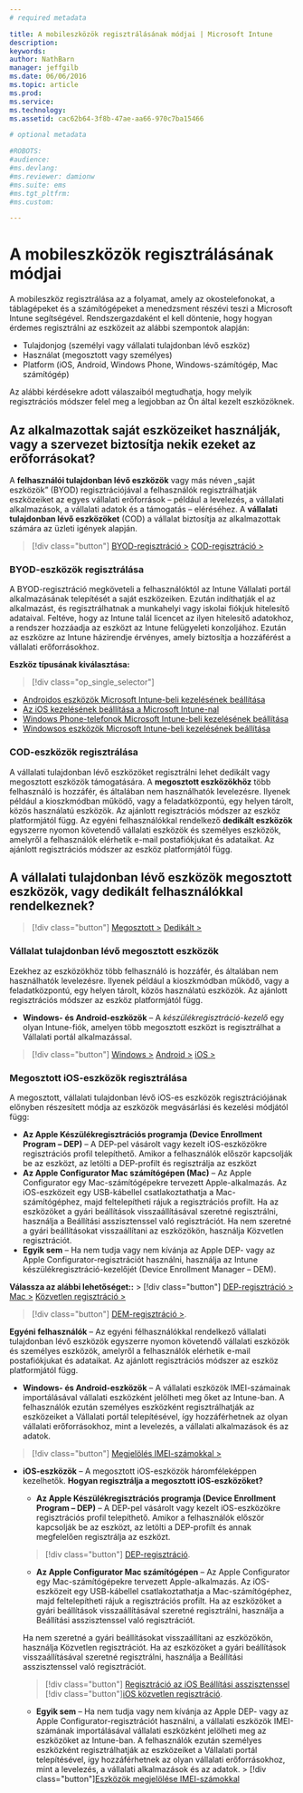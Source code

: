 ```yaml
---
# required metadata

title: A mobileszközök regisztrálásának módjai | Microsoft Intune
description:
keywords:
author: NathBarn
manager: jeffgilb
ms.date: 06/06/2016
ms.topic: article
ms.prod:
ms.service:
ms.technology:
ms.assetid: cac62b64-3f8b-47ae-aa66-970c7ba15466

# optional metadata

#ROBOTS:
#audience:
#ms.devlang:
#ms.reviewer: damionw
#ms.suite: ems
#ms.tgt_pltfrm:
#ms.custom:

---
```


# A mobileszközök regisztrálásának módjai

A mobileszköz regisztrálása az a folyamat, amely az okostelefonokat, a táblagépeket és a számítógépeket a menedzsment részévi teszi a Microsoft Intune segítségével. Rendszergazdaként el kell döntenie, hogy hogyan érdemes regisztrálni az eszközeit az alábbi szempontok alapján:

 -  Tulajdonjog (személyi vagy vállalati tulajdonban lévő eszköz)
 -  Használat (megosztott vagy személyes)
 -  Platform (iOS, Android, Windows Phone, Windows-számítógép, Mac számítógép)

Az alábbi kérdésekre adott válaszaiból megtudhatja, hogy melyik regisztrációs módszer felel meg a legjobban az Ön által kezelt eszközöknek.

## **Az alkalmazottak saját eszközeiket használják, vagy a szervezet biztosítja nekik ezeket az erőforrásokat?**

  A **felhasználói tulajdonban lévő eszközök** vagy más néven „saját eszközök” (BYOD) regisztrációjával a felhasználók regisztrálhatják eszközeiket az egyes vállalati erőforrások – például a levelezés, a vállalati alkalmazások, a vállalati adatok és a támogatás – eléréséhez. A **vállalati tulajdonban lévő eszközöket** (COD) a vállalat biztosítja az alkalmazottak számára az üzleti igények alapján.
  > [!div class="button"]   [BYOD-regisztráció >](#byod-device-enrollment)   [COD-regisztráció >](cod-device-enrollment)

### BYOD-eszközök regisztrálása

A BYOD-regisztráció megköveteli a felhasználóktól az Intune Vállalati portál alkalmazásának telepítését a saját eszközeiken. Ezután indíthatják el az alkalmazást, és regisztrálhatnak a munkahelyi vagy iskolai fiókjuk hitelesítő adataival. Feltéve, hogy az Intune talál licencet az ilyen hitelesítő adatokhoz, a rendszer hozzáadja az eszközt az Intune felügyeleti konzoljához. Ezután az eszközre az Intune házirendje érvényes, amely biztosítja a hozzáférést a vállalati erőforrásokhoz.

**Eszköz típusának kiválasztása:**

> [!div class="op_single_selector"]
- [Androidos eszközök Microsoft Intune-beli kezelésének beállítása](..deploy-use/set-up-android-management-with-microsoft-intune.md)
- [Az iOS kezelésének beállítása a Microsoft Intune-nal](..deploy-use/set-up-ios-and-mac-management-with-microsoft-intune.md)
- [Windows Phone-telefonok Microsoft Intune-beli kezelésének beállítása](..deploy-use/set-up-windows-phone-management-with-microsoft-intune.md)
- [Windowsos eszközök Microsoft Intune-beli kezelésének beállítása](..deploy-use/set-up-windows-device-management-with-microsoft-intune.md)


### COD-eszközök regisztrálása

A vállalati tulajdonban lévő eszközöket regisztrálni lehet dedikált vagy megosztott eszközök támogatására.  A **megosztott eszközökhöz** több felhasználó is hozzáfér, és általában nem használhatók levelezésre. Ilyenek például a kioszkmódban működő, vagy a feladatközpontú, egy helyen tárolt, közös használatú eszközök. Az ajánlott regisztrációs módszer az eszköz platformjától függ. Az egyéni felhasználókkal rendelkező **dedikált eszközök** egyszerre nyomon követendő vállalati eszközök és személyes eszközök, amelyről a felhasználók elérhetik e-mail postafiókjukat és adataikat. Az ajánlott regisztrációs módszer az eszköz platformjától függ.

## **A vállalati tulajdonban lévő eszközök megosztott eszközök, vagy dedikált felhasználókkal rendelkeznek?**

> [!div class="button"] [Megosztott >](#Shared-company-owned-devices)   [Dedikált >](..deploy-use/get-ready-to-enroll-devices-in-microsoft-intune)


### Vállalat tulajdonban lévő megosztott eszközök

Ezekhez az eszközökhöz több felhasználó is hozzáfér, és általában nem használhatók levelezésre. Ilyenek például a kioszkmódban működő, vagy a feladatközpontú, egy helyen tárolt, közös használatú eszközök. Az ajánlott regisztrációs módszer az eszköz platformjától függ.

  - **Windows- és Android-eszközök** – A *készülékregisztráció-kezelő* egy olyan Intune-fiók, amelyen több megosztott eszközt is regisztrálhat a Vállalati portál alkalmazással.
  > [!div class="button"]   [Windows >](../deploy-use/enroll-corporate-owned-devices-with-the-device-enrollment-manager-in-microsoft-intune) [Android >](../deploy-use/enroll-corporate-owned-devices-with-the-device-enrollment-manager-in-microsoft-intune) [iOS >](#shared-ios-device-enrollment)

### Megosztott iOS-eszközök regisztrálása

A megosztott, vállalati tulajdonban lévő iOS-es eszközök regisztrációjának előnyben részesített módja az eszközök megvásárlási és kezelési módjától függ:

  - **Az Apple Készülékregisztrációs programja (Device Enrollment Program – DEP)** – A DEP-pel vásárolt vagy kezelt iOS-eszközökre regisztrációs profil telepíthető. Amikor a felhasználók először kapcsolják be az eszközt, az letölti a DEP-profilt és regisztrálja az eszközt
  - **Az Apple Configurator Mac számítógépen (Mac)** – Az Apple Configurator egy Mac-számítógépekre tervezett Apple-alkalmazás. Az iOS-eszközeit egy USB-kábellel csatlakoztathatja a Mac-számítógéphez, majd feltelepítheti rájuk a regisztrációs profilt. Ha az eszközöket a gyári beállítások visszaállításával szeretné regisztrálni, használja a Beállítási asszisztenssel való regisztrációt. Ha nem szeretné a gyári beállításokat visszaállítani az eszközökön, használja Közvetlen regisztrációt.
  - **Egyik sem** – Ha nem tudja vagy nem kívánja az Apple DEP- vagy az Apple Configurator-regisztrációt használni, használja az Intune készülékregisztráció-kezelőjét (Device Enrollment Manager – DEM).

  **Válassza az alábbi lehetőséget::**
    > [!div class="button"]      [DEP-regisztráció >](../deploy-use/ios-device-enrollment-program-in-microsoft-intune) [Mac >](../deploy-use/ios-setup-assistant-enrollment-in-microsoft-intune) [Közvetlen regisztráció >](../deploy-use/ios-direct-enrollment-in-microsoft-intune)  

  > [!div class="button"]     [DEM-regisztráció >](../deploy-use/enroll-corporate-owned-devices-with-the-device-enrollment-manager-in-microsoft-intune).

**Egyéni felhasználók** – Az egyéni félhasználókkal rendelkező vállalati tulajdonban lévő eszközök egyszerre nyomon követendő vállalati eszközök és személyes eszközök, amelyről a felhasználók elérhetik e-mail postafiókjukat és adataikat. Az ajánlott regisztrációs módszer az eszköz platformjától függ.

  - **Windows- és Android-eszközök** – A vállalati eszközök IMEI-számainak importálásával vállalati eszközként jelölheti meg őket az Intune-ban. A felhasználók ezután személyes eszközként regisztrálhatják az eszközeiket a Vállalati portál telepítésével, így hozzáférhetnek az olyan vállalati erőforrásokhoz, mint a levelezés, a vállalati alkalmazások és az adatok.
  > [!div class="button"]   [Megjelölés IMEI-számokkal >](../deploy-use/specify-corporate-owned-devices-with-international-mobile-equipment-identity-imei-numbers)

  - **iOS-eszközök** – A megosztott iOS-eszközök háromféleképpen kezelhetők.  **Hogyan regisztrálja a megosztott iOS-eszközöket?**

    - **Az Apple Készülékregisztrációs programja (Device Enrollment Program – DEP)** – A DEP-pel vásárolt vagy kezelt iOS-eszközökre regisztrációs profil telepíthető. Amikor a felhasználók először kapcsolják be az eszközt, az letölti a DEP-profilt és annak megfelelően regisztrálja az eszközt.
    > [!div class="button"]     [DEP-regisztráció](../deploy-use/ios-device-enrollment-program-in-microsoft-intune).

    - **Az Apple Configurator Mac számítógépen** – Az Apple Configurator egy Mac-számítógépekre tervezett Apple-alkalmazás. Az iOS-eszközeit egy USB-kábellel csatlakoztathatja a Mac-számítógéphez, majd feltelepítheti rájuk a regisztrációs profilt. Ha az eszközöket a gyári beállítások visszaállításával szeretné regisztrálni, használja a Beállítási asszisztenssel való regisztrációt.

    Ha nem szeretné a gyári beállításokat visszaállítani az eszközökön, használja Közvetlen regisztrációt.
    Ha az eszközöket a gyári beállítások visszaállításával szeretné regisztrálni, használja a Beállítási asszisztenssel való regisztrációt.
    > [!div class="button"] [Regisztráció az iOS Beállítási asszisztenssel](../deploy-use/ios-setup-assistant-enrollment-in-microsoft-intune) [!div class="button"][iOS közvetlen regisztráció](../deploy-use/ios-direct-enrollment-in-microsoft-intune).

    - **Egyik sem** – Ha nem tudja vagy nem kívánja az Apple DEP- vagy az Apple Configurator-regisztrációt használni, a vállalati eszközök IMEI-számának importálásával vállalati eszközként jelölheti meg az eszközöket az Intune-ban. A felhasználók ezután személyes eszközként regisztrálhatják az eszközeiket a Vállalati portál telepítésével, így hozzáférhetnek az olyan vállalati erőforrásokhoz, mint a levelezés, a vállalati alkalmazások és az adatok. > [!div class="button"][Eszközök megjelölése IMEI-számokkal](../deploy-use/specify-corporate-owned-devices-with-international-mobile-equipment-identity-imei-numbers)


<!--HONumber=Jun16_HO2-->


